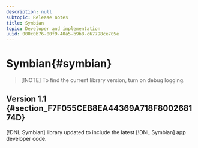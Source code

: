```yaml
---
description: null
subtopic: Release notes
title: Symbian
topic: Developer and implementation
uuid: 000c0b76-00f9-40a5-b9b8-c67798ce705e
---
```


# Symbian{#symbian}

> [!NOTE] To find the current library version, turn on debug logging.

## Version 1.1 {#section_F7F055CEB8EA44369A718F800268174D}

[!DNL Symbian] library updated to include the latest [!DNL Symbian] app developer code.
